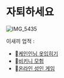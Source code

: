 # 자퇴하세요
![IMG_5435](https://github.com/hagalniumed/hagalniumed/assets/68216388/dfcf7f16-aeb2-42a2-99ea-4cb84ae2e764)

이새끼 업적 : 
- 👃[케인인님 옷입히기](http://hag.al)
- 👙[비키니 모험](https://store.steampowered.com/app/2573530/_/?l=koreana)
- 👯[온라인 성인 게임](http://hag.al/mint)

